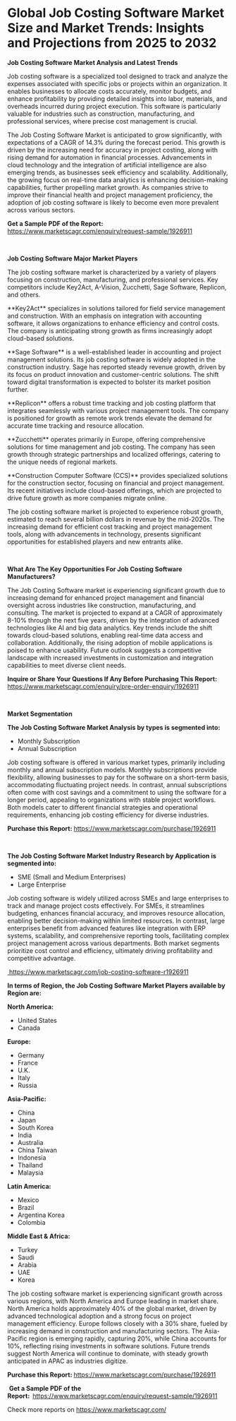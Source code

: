 <p><h1>Global Job Costing Software Market Size and Market Trends: Insights and Projections from 2025 to 2032</h1></p><p><strong>Job Costing Software Market Analysis and Latest Trends</strong></p>
<p><p>Job costing software is a specialized tool designed to track and analyze the expenses associated with specific jobs or projects within an organization. It enables businesses to allocate costs accurately, monitor budgets, and enhance profitability by providing detailed insights into labor, materials, and overheads incurred during project execution. This software is particularly valuable for industries such as construction, manufacturing, and professional services, where precise cost management is crucial.</p><p>The Job Costing Software Market is anticipated to grow significantly, with expectations of a CAGR of 14.3% during the forecast period. This growth is driven by the increasing need for accuracy in project costing, along with rising demand for automation in financial processes. Advancements in cloud technology and the integration of artificial intelligence are also emerging trends, as businesses seek efficiency and scalability. Additionally, the growing focus on real-time data analytics is enhancing decision-making capabilities, further propelling market growth. As companies strive to improve their financial health and project management proficiency, the adoption of job costing software is likely to become even more prevalent across various sectors.</p></p>
<p><strong>Get a Sample PDF of the Report:&nbsp;</strong> <a href="https://www.marketscagr.com/enquiry/request-sample/1926911?utm_campaign=1920&utm_medium=2&utm_source=Github&utm_content=ia&utm_term=15012025&utm_id=job-costing-software">https://www.marketscagr.com/enquiry/request-sample/1926911</a></p>
<p>&nbsp;</p>
<p><strong>Job Costing Software Major Market Players</strong></p>
<p><p>The job costing software market is characterized by a variety of players focusing on construction, manufacturing, and professional services. Key competitors include Key2Act, A-Vision, Zucchetti, Sage Software, Replicon, and others. </p><p>**Key2Act** specializes in solutions tailored for field service management and construction. With an emphasis on integration with accounting software, it allows organizations to enhance efficiency and control costs. The company is anticipating strong growth as firms increasingly adopt cloud-based solutions.</p><p>**Sage Software** is a well-established leader in accounting and project management solutions. Its job costing software is widely adopted in the construction industry. Sage has reported steady revenue growth, driven by its focus on product innovation and customer-centric solutions. The shift toward digital transformation is expected to bolster its market position further.</p><p>**Replicon** offers a robust time tracking and job costing platform that integrates seamlessly with various project management tools. The company is positioned for growth as remote work trends elevate the demand for accurate time tracking and resource allocation.</p><p>**Zucchetti** operates primarily in Europe, offering comprehensive solutions for time management and job costing. The company has seen growth through strategic partnerships and localized offerings, catering to the unique needs of regional markets.</p><p>**Construction Computer Software (CCS)** provides specialized solutions for the construction sector, focusing on financial and project management. Its recent initiatives include cloud-based offerings, which are projected to drive future growth as more companies migrate online.</p><p>The job costing software market is projected to experience robust growth, estimated to reach several billion dollars in revenue by the mid-2020s. The increasing demand for efficient cost tracking and project management tools, along with advancements in technology, presents significant opportunities for established players and new entrants alike.</p></p>
<p>&nbsp;</p>
<p><strong>What Are The Key Opportunities For Job Costing Software Manufacturers?</strong></p>
<p><p>The Job Costing Software market is experiencing significant growth due to increasing demand for enhanced project management and financial oversight across industries like construction, manufacturing, and consulting. The market is projected to expand at a CAGR of approximately 8-10% through the next five years, driven by the integration of advanced technologies like AI and big data analytics. Key trends include the shift towards cloud-based solutions, enabling real-time data access and collaboration. Additionally, the rising adoption of mobile applications is poised to enhance usability. Future outlook suggests a competitive landscape with increased investments in customization and integration capabilities to meet diverse client needs.</p></p>
<p><strong>Inquire or Share Your Questions If Any Before Purchasing This Report:</strong> <a href="https://www.marketscagr.com/enquiry/pre-order-enquiry/1926911?utm_campaign=1920&utm_medium=2&utm_source=Github&utm_content=ia&utm_term=15012025&utm_id=job-costing-software">https://www.marketscagr.com/enquiry/pre-order-enquiry/1926911</a></p>
<p>&nbsp;</p>
<p><strong>Market Segmentation</strong></p>
<p><strong>The Job Costing Software Market Analysis by types is segmented into:</strong></p>
<p><ul><li>Monthly Subscription</li><li>Annual Subscription</li></ul></p>
<p><p>Job costing software is offered in various market types, primarily including monthly and annual subscription models. Monthly subscriptions provide flexibility, allowing businesses to pay for the software on a short-term basis, accommodating fluctuating project needs. In contrast, annual subscriptions often come with cost savings and a commitment to using the software for a longer period, appealing to organizations with stable project workflows. Both models cater to different financial strategies and operational requirements, enhancing job costing efficiency for diverse industries.</p></p>
<p><strong>Purchase this Report:&nbsp;</strong><a href="https://www.marketscagr.com/purchase/1926911?utm_campaign=1920&utm_medium=2&utm_source=Github&utm_content=ia&utm_term=15012025&utm_id=job-costing-software">https://www.marketscagr.com/purchase/1926911</a></p>
<p>&nbsp;</p>
<p><strong>The Job Costing Software Market Industry Research by Application is segmented into:</strong></p>
<p><ul><li>SME (Small and Medium Enterprises)</li><li>Large Enterprise</li></ul></p>
<p><p>Job costing software is widely utilized across SMEs and large enterprises to track and manage project costs effectively. For SMEs, it streamlines budgeting, enhances financial accuracy, and improves resource allocation, enabling better decision-making within limited resources. In contrast, large enterprises benefit from advanced features like integration with ERP systems, scalability, and comprehensive reporting tools, facilitating complex project management across various departments. Both market segments prioritize cost control and efficiency, ultimately driving profitability and competitive advantage.</p></p>
<p><a href="https://www.marketscagr.com/job-costing-software-r1926911?utm_campaign=1920&utm_medium=2&utm_source=Github&utm_content=ia&utm_term=15012025&utm_id=job-costing-software">&nbsp;https://www.marketscagr.com/job-costing-software-r1926911</a></p>
<p><strong>In terms of Region, the Job Costing Software Market Players available by Region are:</strong></p>
<p>
    <p> <strong> North America: </strong>
        <ul>
            <li>United States</li>
            <li>Canada</li>
        </ul>
        </p> 
    <p> <strong> Europe: </strong>
        <ul>
            <li>Germany</li>
            <li>France</li>
            <li>U.K.</li>
            <li>Italy</li>
            <li>Russia</li>
        </ul>
        </p> 
    <p> <strong> Asia-Pacific: </strong>
        <ul>
            <li>China</li>
            <li>Japan</li>
            <li>South Korea</li>
            <li>India</li>
            <li>Australia</li>
            <li>China Taiwan</li>
            <li>Indonesia</li>
            <li>Thailand</li>
            <li>Malaysia</li>
        </ul>
        </p> 
    <p> <strong> Latin America: </strong>
        <ul>
            <li>Mexico</li>
            <li>Brazil</li>
            <li>Argentina Korea</li>
            <li>Colombia</li>
        </ul>
        </p> 
    <p> <strong> Middle East & Africa: </strong>
        <ul>
            <li>Turkey</li>
            <li>Saudi</li>
            <li>Arabia</li>
            <li>UAE</li>
            <li>Korea</li>
        </ul>
    </p>
    </p>
<p><p>The job costing software market is experiencing significant growth across various regions, with North America and Europe leading in market share. North America holds approximately 40% of the global market, driven by advanced technological adoption and a strong focus on project management efficiency. Europe follows closely with a 30% share, fueled by increasing demand in construction and manufacturing sectors. The Asia-Pacific region is emerging rapidly, capturing 20%, while China accounts for 10%, reflecting rising investments in software solutions. Future trends suggest North America will continue to dominate, with steady growth anticipated in APAC as industries digitize.</p></p>
<p><strong>Purchase this Report: </strong><a href="https://www.marketscagr.com/purchase/1926911?utm_campaign=1920&utm_medium=2&utm_source=Github&utm_content=ia&utm_term=15012025&utm_id=job-costing-software">https://www.marketscagr.com/purchase/1926911</a></p>
<p>&nbsp;<strong>Get a Sample PDF of the Report:&nbsp;&nbsp;</strong><a href="https://www.marketscagr.com/enquiry/request-sample/1926911?utm_campaign=1920&utm_medium=2&utm_source=Github&utm_content=ia&utm_term=15012025&utm_id=job-costing-software">https://www.marketscagr.com/enquiry/request-sample/1926911</a></p>
<p><strong></strong></p>
<p>Check more reports on <a href="https://www.marketscagr.com/?utm_campaign=1920&utm_medium=2&utm_source=Github&utm_content=ia&utm_term=15012025&utm_id=job-costing-software">https://www.marketscagr.com/</a></p>